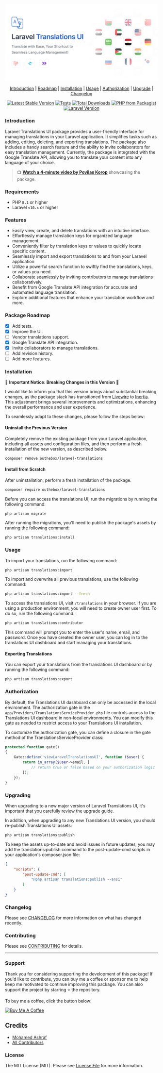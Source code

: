 ![Cover](art/cover.png)

<p align="center">
    <a href="#introduction">Introduction</a> |
    <a href="#roadmap">Roadmap</a> |
    <a href="#installation">Installation</a> |
    <a href="#usage">Usage</a> |
    <a href="#authorization">Authorization</a> |
    <a href="#upgrading">Upgrade</a> |
    <a href="#changelog">Changelog</a>
</p>

<p align="center">
<a href="https://packagist.org/packages/outhebox/laravel-translations"><img src="https://img.shields.io/packagist/v/outhebox/laravel-translations" alt="Latest Stable Version"></a>
<a href="https://github.com/MohmmedAshraf/laravel-translations/actions?query=workflow%3Arun-tests"><img src="https://github.com/MohmmedAshraf/laravel-translations/workflows/run-tests/badge.svg" alt="Tests"></a>
<a href="https://packagist.org/packages/outhebox/laravel-translations"><img src="https://img.shields.io/packagist/dt/outhebox/laravel-translations" alt="Total Downloads"></a>
<a href="https://packagist.org/packages/outhebox/laravel-translations"><img src="https://img.shields.io/packagist/php-v/outhebox/laravel-translations.svg" alt="PHP from Packagist"></a>
<a href="https://packagist.org/packages/outhebox/laravel-translations"><img src="https://img.shields.io/badge/Laravel-10.x-brightgreen.svg" alt="Laravel Version"></a>
</p>

### Introduction

Laravel Translations UI package provides a user-friendly interface for managing translations in your Laravel application. It simplifies tasks such as adding, editing, deleting, and exporting translations. The package also includes a handy search feature and the ability to invite collaborators for easy translation management. Currently, the package is integrated with the Google Translate API, allowing you to translate your content into any language of your choice.

> 📺 **[Watch a 4-minute video by Povilas Korop](https://www.youtube.com/watch?v=lYkgXnwnVbw)** showcasing the package.

### Requirements

- PHP `8.1` or higher
- Laravel `v10.x` or higher

### Features
- Easily view, create, and delete translations with an intuitive interface.
- Effortlessly manage translation keys for organized language management.
- Conveniently filter by translation keys or values to quickly locate specific content.
- Seamlessly import and export translations to and from your Laravel application
- Utilize a powerful search function to swiftly find the translations, keys, or values you need.
- Collaborate seamlessly by inviting contributors to manage translations collaboratively.
- Benefit from Google Translate API integration for accurate and automated language translation.
- Explore additional features that enhance your translation workflow and more.

### Package Roadmap
- [x] Add tests.
- [x] Improve the UI.
- [ ] Vendor translations support.
- [x] Google Translate API integration.
- [x] Invite collaborators to manage translations.
- [ ] Add revision history.
- [ ] Add more features.

### Installation

🚨 **Important Notice: Breaking Changes in this Version** 🚨

I would like to inform you that this version brings about substantial breaking changes, as the package stack has transitioned from [Livewire](https://livewire.laravel.com/) to [Inertia](https://inertiajs.com/). This adjustment brings several improvements and optimizations, enhancing the overall performance and user experience.

To seamlessly adapt to these changes, please follow the steps below:

#### Uninstall the Previous Version

Completely remove the existing package from your Laravel application, including all assets and configuration files, and then perform a fresh installation of the new version, as described below.

```bash
composer remove outhebox/laravel-translations
```

#### Install from Scratch

After uninstallation, perform a fresh installation of the package.

```bash
composer require outhebox/laravel-translations
```

Before you can access the translations UI, run the migrations by running the following command:

```bash
php artisan migrate
```

After running the migrations, you'll need to publish the package's assets by running the following command:

```bash
php artisan translations:install
```

### Usage

To import your translations, run the following command:

```bash
php artisan translations:import
```

To import and overwrite all previous translations, use the following command:

```bash
php artisan translations:import --fresh
```

To access the translations UI, visit `/translations` in your browser. If you are using a production environment, you will need to create owner user first. To do so, run the following command:

```bash
php artisan translations:contributor
``` 

This command will prompt you to enter the user's name, email, and password. Once you have created the owner user, you can log in to the translations UI dashboard and start managing your translations.

#### Exporting Translations

You can export your translations from the translations UI dashboard or by running the following command:

```bash
php artisan translations:export
```

### Authorization

By default, the Translations UI dashboard can only be accessed in the local environment. The authorization gate in the `app/Providers/TranslationsServiceProvider.php` file controls access to the Translations UI dashboard in non-local environments. You can modify this gate as needed to restrict access to your Translations UI installation.

To customize the authorization gate, you can define a closure in the gate method of the TranslationsServiceProvider class:

```php
protected function gate()
{
    Gate::define('viewLaravelTranslationsUI', function ($user) {
        return in_array($user->email, [
            // return true or false based on your authorization logic
        ]);
    });
}
```

### Upgrading

When upgrading to a new major version of Laravel Translations UI, it's important that you carefully review the upgrade guide.

In addition, when upgrading to any new Translations UI version, you should re-publish Translations UI assets:

```bash
php artisan translations:publish
```

To keep the assets up-to-date and avoid issues in future updates, you may add the translations:publish command to the post-update-cmd scripts in your application's composer.json file:

```json
{
    "scripts": {
        "post-update-cmd": [
            "@php artisan translations:publish --ansi"
        ]
    }
}
```

### Changelog

Please see [CHANGELOG](CHANGELOG.md) for more information on what has changed recently.

### Contributing

Please see [CONTRIBUTING](CONTRIBUTING.md) for details.

---
### Support

Thank you for considering supporting the development of this package! If you'd like to contribute, you can buy me a coffee or sponsor me to help keep me motivated to continue improving this package. You can also support the project by starring ⭐ the repository.

To buy me a coffee, click the button below:

<a href="https://www.buymeacoffee.com/outhebox" target="_blank"><img src="https://cdn.buymeacoffee.com/buttons/default-orange.png" alt="Buy Me A Coffee" style="height: 51px !important;width: 217px !important;" ></a>


## Credits

- [Mohamed Ashraf](https://github.com/MohmmedAshraf)
- [All Contributors](../../contributors)

### License

The MIT License (MIT). Please see [License File](LICENSE.md) for more information.
